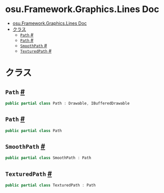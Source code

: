 # osu.Framework.Graphics.Lines Doc
- [osu.Framework.Graphics.Lines Doc](#osuframeworkgraphicslines-doc)
- [クラス](#クラス)
  - [`Path` #](#path-)
  - [`Path` #](#path--1)
  - [`SmoothPath` #](#smoothpath-)
  - [`TexturedPath` #](#texturedpath-)

# クラス
## `Path` [#](https://github.com/ppy/osu-framework/blob/master/osu.Framework/Graphics/Lines/Path.cs#20)
```csharp
public partial class Path : Drawable, IBufferedDrawable
```
## `Path` [#](https://github.com/ppy/osu-framework/blob/master/osu.Framework/Graphics/Lines/Path_DrawNode.cs#L18)
```csharp
public partial class Path
```

## `SmoothPath` [#](https://github.com/ppy/osu-framework/blob/master/osu.Framework/Graphics/Lines/SmoothPath.cs#L16)
```csharp
public partial class SmoothPath : Path
```

## `TexturedPath` [#](https://github.com/ppy/osu-framework/blob/master/osu.Framework/Graphics/Lines/TexturedPath.cs#L8)
```csharp
public partial class TexturedPath : Path
```


